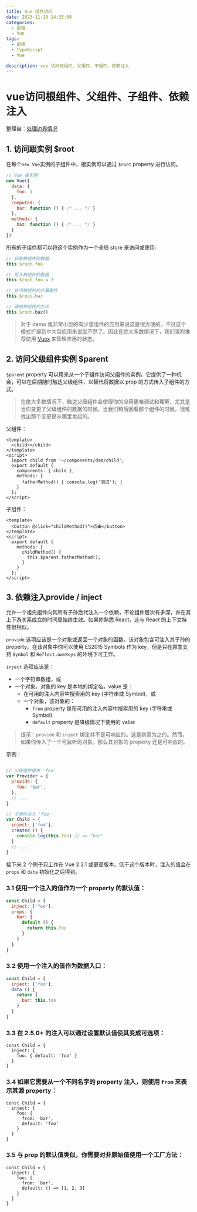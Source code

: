 ```yaml
---
title: Vue 组件访问
date: 2023-11-10 14:35:00
categories:
  - 前端
  - Vue
tags:
  - 前端
  - TypeScript
  - Vue

description: vue 访问根组件、父组件、子组件、依赖注入
---
```




# vue访问根组件、父组件、子组件、依赖注入

整理自：[处理边界情况](https://cn.vuejs.org/v2/guide/components-edge-cases.html)

## 1. 访问跟实例 $root

在每个`new Vue`实例的子组件中，根实例可以通过 `$root` property 进行访问。

```js
// Vue 根实例
new Vue({
  data: {
    foo: 1
  },
  computed: {
    bar: function () { /* ... */ }
  },
  methods: {
    baz: function () { /* ... */ }
  }
})
```

所有的子组件都可以将这个实例作为一个全局 store 来访问或使用:

```js
// 获取根组件的数据
this.$root.foo

// 写入根组件的数据
this.$root.foo = 2

// 访问根组件的计算属性
this.$root.bar

// 调用根组件的方法
this.$root.baz()
```

>   对于 demo 或非常小型的有少量组件的应用来说这是很方便的。不过这个模式扩展到中大型应用来说就不然了。因此在绝大多数情况下，我们强烈推荐使用 [Vuex](https://github.com/vuejs/vuex) 来管理应用的状态。

## 2. 访问父级组件实例 $parent

`$parent` property 可以用来从一个子组件访问父组件的实例。它提供了一种机会，可以在后期随时触达父级组件，以替代将数据以 prop 的方式传入子组件的方式。

>   在绝大多数情况下，触达父级组件会使得你的应用更难调试和理解，尤其是当你变更了父级组件的数据的时候。当我们稍后回看那个组件的时候，很难找出那个变更是从哪里发起的。

父组件：

```vue
<template>
  <child></child>
</template>
<script>
  import child from '~/components/dam/child';
  export default {
    components: { child },
    methods: {
      fatherMethod() { console.log('测试'); }
    }
  };
</script>
```

子组件：

```vue
<template>
  <button @click="childMethod()">点击</button>
</template>
<script>
  export default {
    methods: {
      childMethod() {
        this.$parent.fatherMethod();
      }
    }
  };
</script>
```

## 3. 依赖注入provide / inject

允许一个祖先组件向其所有子孙后代注入一个依赖，不论组件层次有多深，并在其上下游关系成立的时间里始终生效。如果你熟悉 React，这与 React 的上下文特性很相似。

`provide` 选项应该是一个对象或返回一个对象的函数。该对象包含可注入其子孙的 property。在该对象中你可以使用 ES2015 Symbols 作为 key，但是只在原生支持 `Symbol` 和 `Reflect.ownKeys` 的环境下可工作。

`inject` 选项应该是：

-   一个字符串数组，或
-   一个对象，对象的 key 是本地的绑定名，value 是：
    -   在可用的注入内容中搜索用的 key (字符串或 Symbol)，或
    -   一个对象，该对象的：
        -   `from` property 是在可用的注入内容中搜索用的 key (字符串或 Symbol)
        -   `default` property 是降级情况下使用的 value

>   提示：`provide` 和 `inject` 绑定并不是可响应的。这是刻意为之的。然而，如果你传入了一个可监听的对象，那么其对象的 property 还是可响应的。

示例：

```js

// 父级组件提供 'foo'
var Provider = {
  provide: {
    foo: 'bar',
  },
  // ...
}

// 子组件注入 'foo'
var Child = {
  inject: ['foo'],
  created () {
    console.log(this.foo) // => "bar"
  }
  // ...
}
```

接下来 2 个例子只工作在 Vue 2.2.1 或更高版本。低于这个版本时，注入的值会在 `props` 和 `data` 初始化之后得到。

### 3.1 使用一个注入的值作为一个 property 的默认值：

```js
const Child = {
  inject: ['foo'],
  props: {
    bar: {
      default () {
        return this.foo
      }
    }
  }
}
```

### 3.2 使用一个注入的值作为数据入口：

```js
const Child = {
  inject: ['foo'],
  data () {
    return {
      bar: this.foo
    }
  }
}
```

### 3.3 在 2.5.0+ 的注入可以通过设置默认值使其变成可选项：

```
const Child = {
  inject: {
    foo: { default: 'foo' }
  }
}
```

### 3.4 如果它需要从一个不同名字的 property 注入，则使用 `from` 来表示其源 property：

```
const Child = {
  inject: {
    foo: {
      from: 'bar',
      default: 'foo'
    }
  }
}
```

### 3.5 与 prop 的默认值类似，你需要对非原始值使用一个工厂方法：

```
const Child = {
  inject: {
    foo: {
      from: 'bar',
      default: () => [1, 2, 3]
    }
  }
}
```















